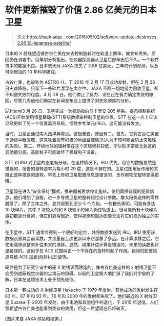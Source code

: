 # 软件更新摧毁了价值 2.86 亿美元的日本卫星

> 原文:[https://hack aday . com/2016/05/02/software-update-destroyes-2.86 亿-japanese-satellite/](https://hackaday.com/2016/05/02/software-update-destroys-286-million-japanese-satellite/)

日本的 X 射线望远镜古谷仁美在失去控制旋转时在轨道上解体，被宣布丢失。原因仍在调查中，但早期分析指出，在仪器探测器从卫星后部伸出后不久，一个软件包中的数据不良。日本航天局 JAXA 损失了 2.86 亿美元，三年的计划观测，以及可能增加的 10 年科学研究。

古谷仁美，也被称为 ASTRO-H，于 2016 年 2 月 17 日成功发射，但在 3 月 26 日灾难降临，只留下一些碎片漂浮在太空中。JAXA 不顾一切地努力回收卫星，却不知道失败的程度。4 月 28 日，他们停止了努力，现在正在努力确定失败的原因，尽管几周前他们确实在新闻发布会上提供了对失败顺序的分析。

 ![hitomi](../Images/1a4133effa40fafa3015edaf048a87da.png)3 月 26 日，卫星完成一次机动指向马卡里安 205 星系。姿态控制系统(ACS)开始使用恒星跟踪(STT)系统数据来控制卫星的位置。STT 在这一点上应该已经更新了另一个位置监测系统，惯性参考单元(IRU)。这可能没有发生。

当时，卫星正通过南大西洋异常点。这很重要，原因有二。首先，它将古谷仁美置于通信中断区域，这意味着没有积极的地面监控情况(人为干预可能会防止灾难性的失败)。第二，环绕地球的辐射带在这个区域倾斜较低，所以粒子密度比轨道的其他部分高。高能粒子可能破坏了机载电子设备。

STT 和 IRU 对卫星的态度有分歧。在这种情况下，IRU 优先，但它的数据显然是错误的，报告的自转速率为每小时 20 度，这是不存在的。卫星试图用反作用轮来阻止这种错误的旋转。早先上传的卫星配置信息是错误的，反作用轮使旋转变得更糟。

卫星现在进入“安全保持”模式，推进器被要求停止旋转。使用同样错误的配置信息，他们增加了自旋，进一步导致卫星的旋转超过设计参数。像太阳帆这样的零件脱落了。除了主体之外，总共观察到至少 5 个片段。一些报告表明，可能有多达 10 块碎片，其中 2 块较大的和 8 块较小的碎片仍在轨道上。很可能所有十块碎片最初都是分离的，但它们靠得很近，使得视觉和雷达图像无法将它们视为独立的实体。

在卫星中，STT 通常会得到一个很好的定位，并将数据发送到 IRU。IRU 使用该数据设置其当前读数，并测量自上次更新以来它漂移了多远。在计算漂移之后，它使用漂移调整来补偿未来的漂移。显然，如果补偿计算是错误的，未来的读数也将是错误的。这似乎在 ACS 试图纠正一个不存在的旋转时起了作用。错误的配置信息导致 ACS 加剧(而非纠正)旋转。

硬件是为了研究宇宙中的硬 X 射线源而建造的。像古谷仁美这样的 x 射线卫星不会受到遮蔽视觉仪器的尘埃云的阻碍。以前的卫星极大地扩展了我们对宇宙的了解，日本在这项技术上处于领先地位。

日本第一颗成功的 X 射线卫星 Hakucho 于 1979 年发射。其他成功的发射发生在 83 年、87 年和 93 年。76 年和 2000 年的发射都失败了。他们最近的 X 射线卫星 Suzaka 于 2005 年发射，由于电池和其他组件的退化，于 2015 年退役。人们曾希望古谷仁美也能看到类似的效用，但这一希望现在已经破灭。

[图片来自 JAXA 网站和报道。]